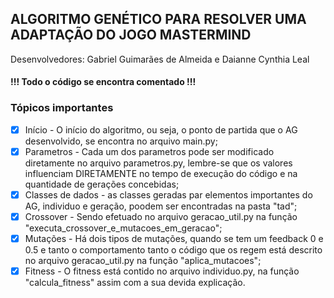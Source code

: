## ALGORITMO GENÉTICO PARA RESOLVER UMA ADAPTAÇÃO DO JOGO MASTERMIND

Desenvolvedores: Gabriel Guimarães de Almeida e Daianne Cynthia Leal

#### !!! Todo o código se encontra comentado !!!

### Tópicos importantes
- [x] Início - O início do algoritmo, ou seja, o ponto de partida que o AG desenvolvido, se encontra no arquivo main.py;
- [x] Parametros - Cada um dos parametros pode ser modificado diretamente no arquivo parametros.py, lembre-se que os valores influenciam DIRETAMENTE no tempo de execução do código e na quantidade de gerações concebidas;
- [x] Classes de dados - as classes geradas par elementos importantes do AG, individuo e geração, poodem ser encontradas na pasta "tad";
- [x] Crossover - Sendo efetuado no arquivo geracao_util.py na função "executa_crossover_e_mutacoes_em_geracao";
- [x] Mutações - Há dois tipos de mutações, quando se tem um feedback 0 e 0.5 e tanto o comportamento tanto o código que os regem está descrito no arquivo geracao_util.py na função "aplica_mutacoes";
- [x] Fitness - O fitness está contido no arquivo individuo.py, na função "calcula_fitness" assim com a sua devida explicação.